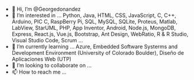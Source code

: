 - 👋 Hi, I’m @Georgedonandez
- 👀 I’m interested in ... Python, Java, HTML, CSS, JavaScript, C, C++, Arduino, PIC C, RaspBerry Pi, SQL, MySQL, SQLite, Proteus, Matlab, LabView, StarUML, PHP, App Inventor, Android, Node.js, MongoDB, Express, React.js, Vue.js, Bootstrap, Ant Design, WebRatio, R & R Studio, Visual Studio Code, Scrum ...
- 🌱 I’m currently learning ... Azure, Embedded Software Systerms and Development Environment (University of Colorado Boulder), Diseño de Aplicaciones Web (UTP)
- 💞️ I’m looking to collaborate on ...
- 📫 How to reach me ...

<!---
Georgedonandez/Georgedonandez is a ✨ special ✨ repository because its `README.md` (this file) appears on your GitHub profile.
You can click the Preview link to take a look at your changes.
--->
